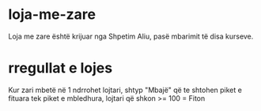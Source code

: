 # loja-me-zare

Loja me zare është krijuar nga Shpetim Aliu, pasë mbarimit të disa kurseve. 

# rregullat e lojes 

Kur zari mbetë në 1 ndrrohet lojtari, shtyp "Mbajë" që te shtohen piket e fituara tek piket e mbledhura, lojtari që shkon >= 100 = Fiton
